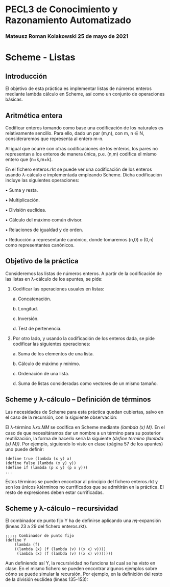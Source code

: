# PECL3 de Conocimiento y Razonamiento Automatizado 
### Mateusz Roman Kolakowski 25 de mayo de 2021

# Scheme - Listas

## Introducción

El objetivo de esta práctica es implementar listas de números enteros mediante lambda cálculo en Scheme, así como un conjunto de operaciones básicas.

## Aritmética entera

Codificar enteros tomando como base una codificación de los naturales es relativamente sencillo. Para ello, dado un par (m,n), con m, n ∈ Ν, consideraremos que representa al entero m-n.

Al igual que ocurre con otras codificaciones de los enteros, los pares no representan a los enteros de manera única, p.e. (n,m) codifica el mismo entero que (n+k,m+k).

En el fichero enteros.rkt se puede ver una codificación de los enteros usando λ-cálculo e implementada empleando Scheme. Dicha codificación incluye las siguientes operaciones:

• Suma y resta.

• Multiplicación.

• División euclídea.

• Cálculo del máximo común divisor.

• Relaciones de igualdad y de orden.

• Reducción a representante canónico, donde tomaremos (n,0) o (0,n) como representantes canónicos.

## Objetivo de la práctica

Consideremos las listas de números enteros. A partir de la codificación de las listas en λ-cálculo de los apuntes, se pide:

1. Codificar las operaciones usuales en listas:
	
	a. Concatenación.

	b. Longitud.

	c. Inversión.

	d. Test de pertenencia.

2. Por otro lado, y usando la codificación de los enteros dada, se pide codificar las siguientes operaciones:

	a. Suma de los elementos de una lista.

	b. Cálculo de máximo y mínimo.

	c. Ordenación de una lista.

	d. Suma de listas consideradas como vectores de un mismo tamaño.

## Scheme y λ-cálculo – Definición de términos

Las necesidades de Scheme para esta práctica quedan cubiertas, salvo en el caso de la recursión, con la siguiente observación:

El λ-término λ𝑥𝑥.𝑀𝑀 se codifica en Scheme mediante _(lambda (x) M)_. En el caso de que necesitáramos dar un nombre a un término para su posterior reutilización, la forma de hacerlo sería la siguiente _(define termino (lambda (x) M))_.
Por ejemplo, siguiendo lo visto en clase (página 57 de los apuntes) uno puede definir:

	(define true (lambda (x y) x)
	(define false (lambda (x y) y))
	(define if (lambda (p x y) (p x y)))
	...

Éstos términos se pueden encontrar al principio del fichero enteros.rkt y son los únicos λtérminos no currificados que se admitirán en la práctica. El resto de expresiones deben estar currificadas.

## Scheme y λ-cálculo – recursividad

El combinador de punto fijo Y ha de definirse aplicando una 𝜂𝜂-expansión (líneas 23 a 29 del fichero enteros.rkt).

	;;;;; Combinador de punto fijo
	(define Y
 		(lambda (f)
 		((lambda (x) (f (lambda (v) ((x x) v))))
 		 (lambda (x) (f (lambda (v) ((x x) v)))))))

Aun definiendo así Y, la recursividad no funciona tal cual se ha visto en clase. En el mismo fichero se pueden encontrar algunos ejemplos sobre cómo se puede simular la recursión. Por ejemplo, en la definición del resto de la división euclídea (líneas 135-153):


